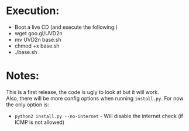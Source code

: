 Execution:
========
* Boot a live CD (and execute the following:)
* wget goo.gl/UVD2n
* mv UVD2n base.sh
* chmod +x base.sh
* ./base.sh


Notes:
======
This is a first release, the code is ugly to look at but it will work.<br>
Also, there will be more config options when running `install.py`. For now the only option is:<br>
* `python2 install.py --no-internet` - Will disable the internet check (if ICMP is not allowed)
